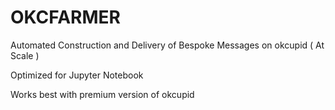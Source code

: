 # OKCFARMER
Automated Construction and Delivery of Bespoke Messages on okcupid ( At Scale )

Optimized for Jupyter Notebook

Works best with premium version of okcupid
